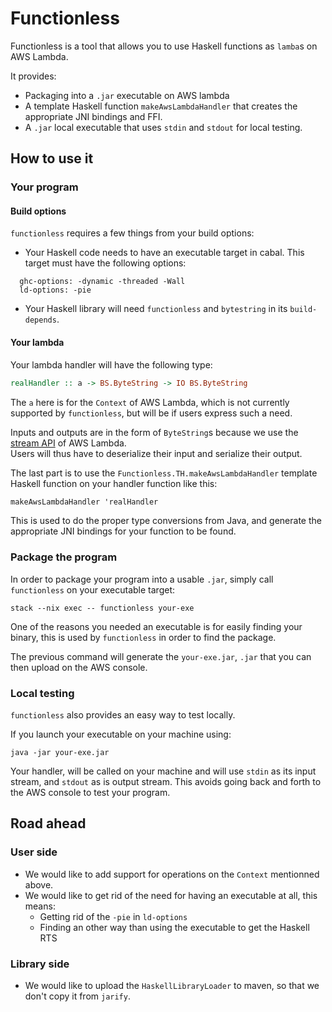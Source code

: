 # Functionless

Functionless is a tool that allows you to use Haskell functions as `lamba`s on
AWS Lambda.

It provides:

- Packaging into a `.jar` executable on AWS lambda
- A template Haskell function `makeAwsLambdaHandler` that creates the appropriate JNI bindings and FFI.
- A `.jar` local executable that uses `stdin` and `stdout` for local testing.

## How to use it

### Your program

#### Build options

`functionless` requires a few things from your build options:

- Your Haskell code needs to have an executable target in cabal.
  This target must have the following options:

```
  ghc-options: -dynamic -threaded -Wall
  ld-options: -pie
```

- Your Haskell library will need `functionless` and `bytestring` in its
 `build-depends`.

#### Your lambda

Your lambda handler will have the following type:

```haskell
realHandler :: a -> BS.ByteString -> IO BS.ByteString
```

The `a` here is for the `Context` of AWS Lambda, which is not currently
supported by `functionless`, but will be if users express such a need.

Inputs and outputs are in the form of `ByteString`s because we use the
[stream API](http://docs.aws.amazon.com/lambda/latest/dg/java-handler-io-type-stream.html)
of AWS Lambda.  
Users will thus have to deserialize their input and serialize their output.

The last part is to use the `Functionless.TH.makeAwsLambdaHandler` template
Haskell function on your handler function like this:

```haskell
makeAwsLambdaHandler 'realHandler
```

This is used to do the proper type conversions from Java, and generate the
appropriate JNI bindings for your function to be found.

### Package the program

In order to package your program into a usable `.jar`, simply call
`functionless` on your executable target:

```
stack --nix exec -- functionless your-exe
```

One of the reasons you needed an executable is for easily finding your
binary, this is used by `functionless` in order to find the package.

The previous command will generate the `your-exe.jar`, `.jar` that you can
then upload on the AWS console.

### Local testing

`functionless` also provides an easy way to test locally.

If you launch your executable on your machine using:

```
java -jar your-exe.jar
```

Your handler, will be called on your machine and will use `stdin` as its
input stream, and `stdout` as is output stream. This avoids going back
and forth to the AWS console to test your program.

## Road ahead

### User side

- We would like to add support for operations on the `Context` mentionned
  above.
- We would like to get rid of the need for having an executable at all, this
  means:
    - Getting rid of the `-pie` in `ld-options`
    - Finding an other way than using the executable to get the Haskell RTS

### Library side

- We would like to upload the `HaskellLibraryLoader` to maven, so that we
  don't copy it from `jarify`. 

